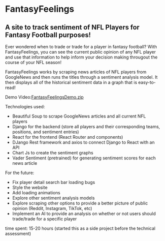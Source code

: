 # FantasyFeelings
## A site to track sentiment of NFL Players for Fantasy Football purposes!

Ever wondered when to trade or trade for a player in fantasy football? With FantasyFeelings, you can see the current public opinion of any NFL player and use that information to help inform your decision making througout the course of your NFL season!

FantasyFeelings works by scraping news articles of NFL players from GoogleNews and then runs the titles through a sentiment analysis model. It then displays all of the historical sentiment data in a graph that is easy-to-read!

Demo Video:[FantasyFeelingsDemo.zip](https://github.com/kaiwang22/FantasyFeelings/files/12448648/FantasyFeelingsDemo.zip)

Technologies used: 

- Beautiful Soup to scrape GoogleNews articles and all current NFL players
- Django for the backend (store all players and their corresponding teams, positions, and sentiment entries)
- React for the frontend (React Router and components)
- DJango Rest framework and axios to connect Django to React with an API
- Chart Js to create the sentiment graphs
- Vader Sentiment (pretrained) for generating sentiment scores for each news article

For the future:
- Fix player detail search bar loading bugs
- Style the website
- Add loading animations
- Explore other sentiment analysis models
- Explore scraping other options to provide a better picture of public opinion (Reddit, Instagram, TikTok, etc)
- Implement an AI to provide an analysis on whether or not users should trade/trade for a specific player

time spent: 15-20 hours (started this as a side project before the technical assessment)
